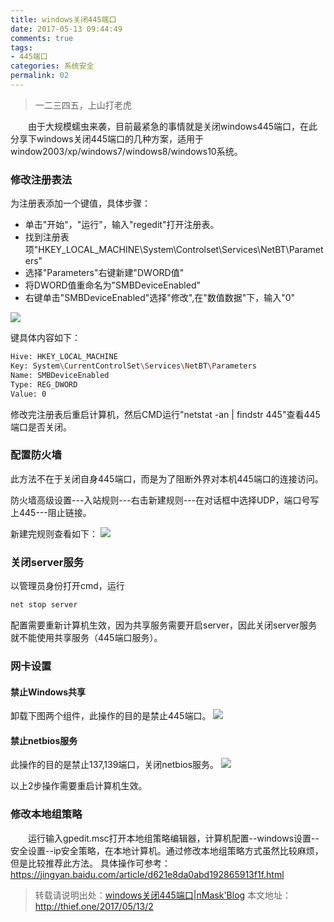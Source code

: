 ```yaml
---
title: windows关闭445端口
date: 2017-05-13 09:44:49
comments: true
tags:
- 445端口
categories: 系统安全
permalink: 02
---
```

<blockquote class="blockquote-center">一二三四五，上山打老虎</blockquote>
　　由于大规模蠕虫来袭，目前最紧急的事情就是关闭windows445端口，在此分享下windows关闭445端口的几种方案，适用于window2003/xp/windows7/windows8/windows10系统。
<!--more -->

### 修改注册表法
为注册表添加一个键值，具体步骤：
* 单击"开始"，"运行"，输入"regedit"打开注册表。
* 找到注册表项"HKEY_LOCAL_MACHINE\System\Controlset\Services\NetBT\Parameters"
* 选择"Parameters"右键新建"DWORD值"
* 将DWORD值重命名为"SMBDeviceEnabled"
* 右键单击"SMBDeviceEnabled"选择"修改",在"数值数据"下，输入"0"

![](/upload_image/2017051302/3.png)

键具体内容如下：
```bash
Hive: HKEY_LOCAL_MACHINE
Key: System\CurrentControlSet\Services\NetBT\Parameters
Name: SMBDeviceEnabled
Type: REG_DWORD
Value: 0
```
修改完注册表后重启计算机，然后CMD运行"netstat -an | findstr 445"查看445端口是否关闭。

### 配置防火墙
此方法不在于关闭自身445端口，而是为了阻断外界对本机445端口的连接访问。

防火墙高级设置---入站规则---右击新建规则---在对话框中选择UDP，端口号写上445---阻止链接。

新建完规则查看如下：
![](/upload_image/2017051302/4.png)

### 关闭server服务
以管理员身份打开cmd，运行
```bash
net stop server
```
配置需要重新计算机生效，因为共享服务需要开启server，因此关闭server服务就不能使用共享服务（445端口服务）。

### 网卡设置
#### 禁止Windows共享
卸载下图两个组件，此操作的目的是禁止445端口。
![](/upload_image/2017051302/1.png)

#### 禁止netbios服务
此操作的目的是禁止137,139端口，关闭netbios服务。
![](/upload_image/2017051302/2.png)

以上2步操作需要重启计算机生效。

### 修改本地组策略
　　运行输入gpedit.msc打开本地组策略编辑器，计算机配置--windows设置--安全设置--ip安全策略，在本地计算机。通过修改本地组策略方式虽然比较麻烦，但是比较推荐此方法。
具体操作可参考：https://jingyan.baidu.com/article/d621e8da0abd192865913f1f.html

>转载请说明出处：[windows关闭445端口|nMask'Blog](http://thief.one/2017/05/13/2)
本文地址：http://thief.one/2017/05/13/2